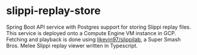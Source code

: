# slippi-replay-store

Spring Boot API service with Postgres support for storing Slippi replay files. This service is deployed onto a Compute Engine VM instance in GCP. Fetching and playback is done using [likevin97/slippilab](https://github.com/likevin97/slippilab), a Super Smash Bros. Melee Slippi replay viewer written in Typescript.
